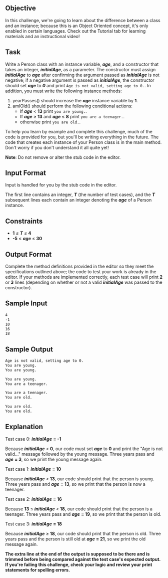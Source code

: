 ## Objective

In this challenge, we're going to learn about the difference between a class and an instance; because this is an Object Oriented concept, it's only enabled in certain languages. Check out the Tutorial tab for learning materials and an instructional video!

## Task

Write a Person class with an instance variable, _**age**_, and a constructor that takes an integer, _**initialAge**_, as a parameter. The constructor must assign _**initialAge**_  to _**age**_ after confirming the argument passed as _**initialAge**_ is not negative; if a negative argument is passed as _**initialAge**_, the constructor should set _**age**_ to _**0**_ and print `Age is not valid, setting age to 0.`.
In addition, you must write the following instance methods:

1. yearPasses() should increase the _**age**_ instance variable by **1**.
2. amIOld() should perform the following conditional actions:
    * If _**age**_ &lt; **13** print `you are young.`.
    * If _**age**_ &ge; **13** and _**age**_ &le; **8** print `you are a teenager.`.
    * otherwise print `you are old.`.

To help you learn by example and complete this challenge, much of the code is provided for you, but you'll be writing everything in the future. The code that creates each instance of your Person class is in the main method. Don't worry if you don't understand it all quite yet!

**Note**: Do not remove or alter the stub code in the editor.

## Input Format

Input is handled for you by the stub code in the editor.

The first line contains an integer, _**T**_ (the number of test cases), and the _**T**_ subsequent lines each contain an integer denoting the _**age**_ of a Person instance.

## Constraints

* **1** &le; _**T**_ &le; **4**
* **-5** &le; _**age**_ &le; **30**

## Output Format

Complete the method definitions provided in the editor so they meet the specifications outlined above; the code to test your work is already in the editor. If your methods are implemented correctly, each test case will print **2** or **3** lines (depending on whether or not a valid _**initialAge**_ was passed to the constructor).

## Sample Input

```bash
4
-1
10
16
18
```

## Sample Output

```bash
Age is not valid, setting age to 0.
You are young.
You are young.

You are young.
You are a teenager.

You are a teenager.
You are old.

You are old.
You are old.
```

## Explanation

Test case 0: _**initialAge**_ **= -1**

Because _**initialAge**_ &lt; **0**, our code must set _**age**_ to **0** and print the "Age is not valid..." message followed by the young message. Three years pass and _**age**_ **= 3**, so we print the young message again.

Test case 1: _**initialAge**_ **= 10**

Because _**initialAge**_ &lt; **13**, our code should print that the person is young. Three years pass and _**age**_ **= 13**, so we print that the person is now a teenager.

Test case 2: _**initialAge**_ **= 16**

Because **13** &le; _**initialAge**_ &lt; **18**, our code should print that the person is a teenager. Three years pass and _**age**_ **= 19**, so we print that the person is old.

Test case 3: _**initialAge**_ **= 18**

Because _**initialAge**_ &ge; **18**, our code should print that the person is old. Three years pass and the person is still old at _**age**_ **= 21**, so we print the old message again.

**The extra line at the end of the output is supposed to be there and is trimmed before being compared against the test case's expected output. If you're failing this challenge, check your logic and review your print statements for spelling errors.**
